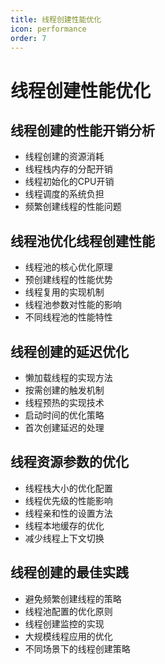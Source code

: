 ```yaml
---
title: 线程创建性能优化
icon: performance
order: 7
---
```


# 线程创建性能优化

## 线程创建的性能开销分析

- 线程创建的资源消耗
- 线程栈内存的分配开销
- 线程初始化的CPU开销
- 线程调度的系统负担
- 频繁创建线程的性能问题

## 线程池优化线程创建性能

- 线程池的核心优化原理
- 预创建线程的性能优势
- 线程复用的实现机制
- 线程池参数对性能的影响
- 不同线程池的性能特性

## 线程创建的延迟优化

- 懒加载线程的实现方法
- 按需创建的触发机制
- 线程预热的实现技术
- 启动时间的优化策略
- 首次创建延迟的处理

## 线程资源参数的优化

- 线程栈大小的优化配置
- 线程优先级的性能影响
- 线程亲和性的设置方法
- 线程本地缓存的优化
- 减少线程上下文切换

## 线程创建的最佳实践

- 避免频繁创建线程的策略
- 线程池配置的优化原则
- 线程创建监控的实现
- 大规模线程应用的优化
- 不同场景下的线程创建策略
